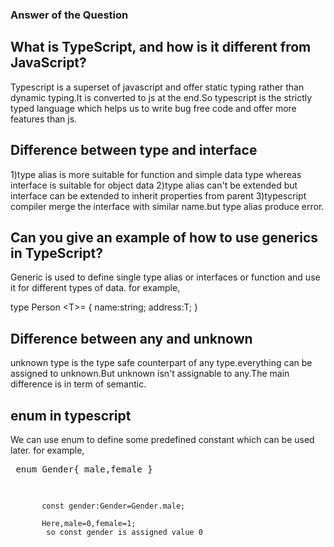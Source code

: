 ### Answer of the Question

## What is TypeScript, and how is it different from JavaScript?

Typescript is a superset of javascript and offer static typing rather than dynamic typing.It is converted to js at the end.So typescript is the strictly typed language which helps us to write bug free code and offer more features than js.

## Difference between type and interface

1)type alias is more suitable for function and simple data type whereas interface is suitable for object data
2)type alias can't be extended but interface can be extended to inherit properties from parent
3)typescript compiler merge the interface with similar name.but type alias produce error.

## Can you give an example of how to use generics in TypeScript?
Generic is used to define  single type alias or interfaces or function and use it for different types of data. for example,
 
  type Person &lt;T&gt;=
               {
                   name:string;
                   address:T;
               }
               


## Difference between any and unknown
 
 unknown type is the type safe counterpart of any type.everything can be assigned to unknown.But unknown isn't assignable to any.The main difference is in term of semantic.


## enum in typescript

We can use enum to define some predefined constant which can be used later.
for example,
         <pre>
           enum Gender{
            male,female
           }
    
           const gender:Gender=Gender.male;
      
           Here,male=0,female=1;
            so const gender is assigned value 0
         